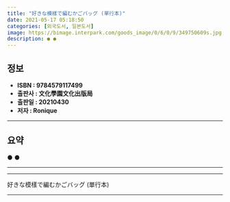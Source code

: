 ```yaml
---
title: "好きな模樣で編むかごバッグ (單行本)"
date: 2021-05-17 05:18:50
categories: [외국도서, 일본도서]
image: https://bimage.interpark.com/goods_image/0/6/0/9/349750609s.jpg
description: ● ●
---
```


## **정보**

- **ISBN : 9784579117499**
- **출판사 : 文化學園文化出版局**
- **출판일 : 20210430**
- **저자 : Ronique**

------



## **요약**

●  ●  

------



------


好きな模樣で編むかごバッグ (單行本) 

------



